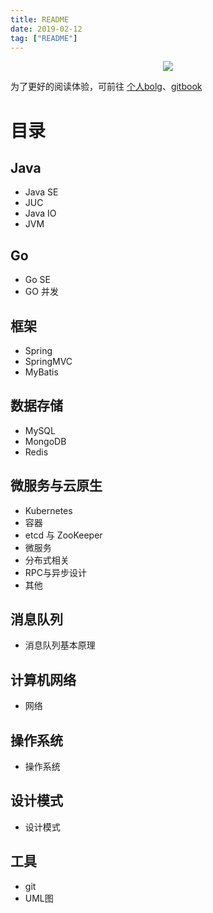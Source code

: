 ```yaml
---
title: README
date: 2019-02-12
tag: ["README"]
---
```


<div align="center">  
    <img src="https://github.com/Nixum/Java-Note/raw/master/picture/cover_book.jpg" width=""/>
</br>
</div>

为了更好的阅读体验，可前往 [个人bolg](http://nixum.cc)、[gitbook](https://nixum.gitbook.io/note/readme)

# 目录

## Java

* Java SE
* JUC
* Java IO
* JVM

## Go

* Go SE
* GO 并发

## 框架

* Spring
* SpringMVC
* MyBatis

## 数据存储

* MySQL
* MongoDB
* Redis

## 微服务与云原生

* Kubernetes
* 容器
* etcd 与 ZooKeeper
* 微服务
* 分布式相关
* RPC与异步设计
* 其他

## 消息队列

* 消息队列基本原理

## 计算机网络

* 网络

## 操作系统

* 操作系统

## 设计模式

* 设计模式

## 工具

* git
* UML图

